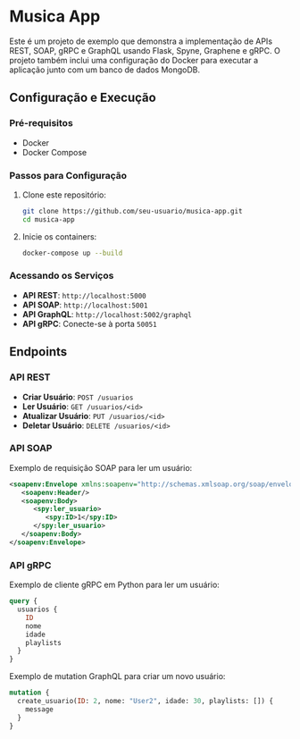 # Musica App

Este é um projeto de exemplo que demonstra a implementação de APIs REST, SOAP, gRPC e GraphQL usando Flask, Spyne, Graphene e gRPC. O projeto também inclui uma configuração do Docker para executar a aplicação junto com um banco de dados MongoDB.

## Configuração e Execução

### Pré-requisitos

- Docker
- Docker Compose

### Passos para Configuração

1. Clone este repositório:

   ```bash
   git clone https://github.com/seu-usuario/musica-app.git
   cd musica-app
   ```

2. Inicie os containers:

   ```bash
   docker-compose up --build
   ```

### Acessando os Serviços

- **API REST**: `http://localhost:5000`
- **API SOAP**: `http://localhost:5001`
- **API GraphQL**: `http://localhost:5002/graphql`
- **API gRPC**: Conecte-se à porta `50051`

## Endpoints

### API REST

- **Criar Usuário**: `POST /usuarios`
- **Ler Usuário**: `GET /usuarios/<id>`
- **Atualizar Usuário**: `PUT /usuarios/<id>`
- **Deletar Usuário**: `DELETE /usuarios/<id>`

### API SOAP

Exemplo de requisição SOAP para ler um usuário:

```xml
<soapenv:Envelope xmlns:soapenv="http://schemas.xmlsoap.org/soap/envelope/" xmlns:spy="spyne.examples.flask">
   <soapenv:Header/>
   <soapenv:Body>
      <spy:ler_usuario>
         <spy:ID>1</spy:ID>
      </spy:ler_usuario>
   </soapenv:Body>
</soapenv:Envelope>

```

### API gRPC

Exemplo de cliente gRPC em Python para ler um usuário:

```graphql
query {
  usuarios {
    ID
    nome
    idade
    playlists
  }
}
```

Exemplo de mutation GraphQL para criar um novo usuário:

```graphql
mutation {
  create_usuario(ID: 2, nome: "User2", idade: 30, playlists: []) {
    message
  }
}
```

